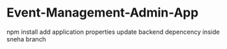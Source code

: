 # Event-Management-Admin-App
npm install
add application properties
update backend depencency
inside sneha branch

